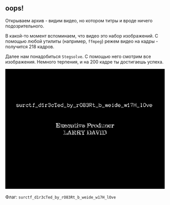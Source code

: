 ## oops!

Открываем архив - видим видео, но котором титры и вроде ничего подозрительного.

В какой-то момент вспоминаем, что видео это набор изображений. С помощью любой утилиты (например, `ffmpeg`) режем видео на кадры - получится 218 кадров.

Далее нам понадобиться `Stegsolve`. С помощью него смотрим все изображения. Немного терпения, и на 200 кадре ты достигаешь успеха.

![solve](solved.png)

Флаг: `surctf_d1r3cTed_by_rO83Rt_b_weide_w17H_lOve`
